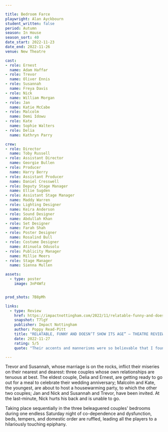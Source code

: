 ```yaml
---

title: Bedroom Farce
playwright: Alan Ayckbourn
student_written: false
period: Autumn
season: In House
season_sort: 40
date_start: 2022-11-23
date_end: 2022-11-26
venue: New Theatre

cast:
- role: Ernest
  name: Adam Haffar
- role: Trevor
  name: Oliver Ennis
- role: Susannah
  name: Freya Davis
- role: Nick
  name: William Morgan
- role: Jan
  name: Katie McCabe
- role: Malcolm
  name: Demi Idowu
- role: Kate
  name: Sophie Walters
- role: Delia
  name: Kathryn Parry

crew: 
- role: Director
  name: Toby Russell
- role: Assistant Director 
  name: Georgie Bullen
- role: Producer
  name: Harry Berry
- role: Assistant Producer
  name: Daniel Cresswell
- role: Deputy Stage Manager 
  name: Ellie Sugden
- role: Assistant Stage Manager
  name: Maddy Warren
- role: Lighting Designer 
  name: Keira Anderson
- role: Sound Designer 
  name: Abdullah Khan
- role: Set Designer 
  name: Farah Shah
- role: Poster Designer 
  name: Rosalind Bull
- role: Costume Designer 
  name: Atinuola Odusolu
- role: Publicity Manager
  name: Millie Meers
- role: Stage Manager 
  name: Sienna Mullen

assets:
  - type: poster
    image: 3nP4Wfz


prod_shots: 7B8pMh

links:
  - type: Review
    href: https://impactnottingham.com/2022/11/relatable-funny-and-doesnt-show-its-age-theatre-review-bedroom-farce-nottingham-new-theatre/
    snapshot: T7lgY
    publisher: Impact Nottingham
    author: Poppy Read-Pitt
    title: "RELATABLE, FUNNY AND DOESN’T SHOW ITS AGE” – THEATRE REVIEW: BEDROOM FARCE @ NOTTINGHAM NEW THEATRE"
    date: 2022-11-27
    rating: 5/5
    quote: "Their accents and mannerisms were so believable that I found myself being all too viscerally reminded of certain family members"

---
```


Trevor and Susannah, whose marriage is on the rocks, inflict their miseries on their nearest and dearest: three couples whose own relationships are tenuous at best. The eldest couple, Delia and Ernest, are getting ready to go out for a meal to celebrate their wedding anniversary; Malcolm and Kate, the youngest, are about to host a housewarming party, to which the other two couples; Jan and Nick and Susannah and Trevor, have been invited. At the last-minute, Nick hurts his back and is unable to go.

Taking place sequentially in the three beleaguered couples' bedrooms during one endless Saturday night of co-dependence and dysfunction, beds, tempers, and domestic order are ruffled, leading all the players to a hilariously touching epiphany.

